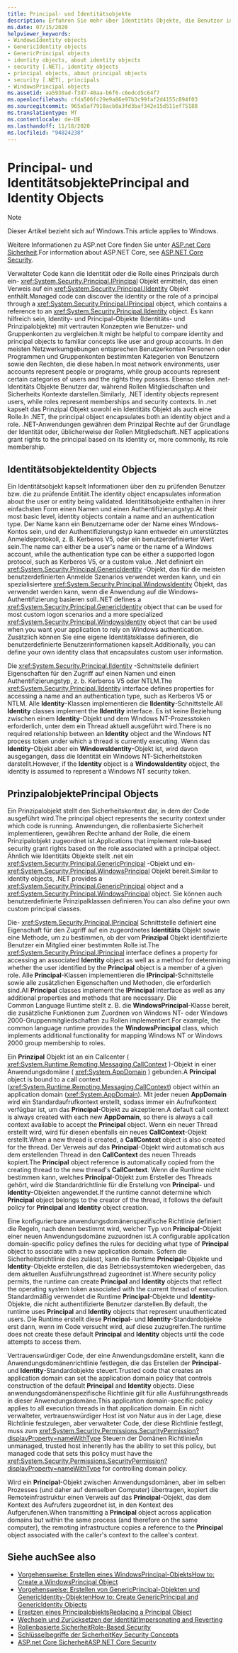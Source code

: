 ```yaml
---
title: Principal- und Identitätsobjekte
description: Erfahren Sie mehr über Identitäts Objekte, die Benutzer in .net darstellen. Lesen Sie auch Informationen zu Prinzipal Objekten, die sowohl ein Identitäts Objekt & eine Rolle Kapseln.
ms.date: 07/15/2020
helpviewer_keywords:
- WindowsIdentity objects
- GenericIdentity objects
- GenericPrincipal objects
- identity objects, about identity objects
- security [.NET], identity objects
- principal objects, about principal objects
- security [.NET], principals
- WindowsPrincipal objects
ms.assetid: aa5930ad-f3d7-40aa-b6f6-c6edcd5c64f7
ms.openlocfilehash: cfda506fc29e9a86e97b3c99faf2d4155c894f03
ms.sourcegitcommit: 965a5af7918acb0a3fd3baf342e15d511ef75188
ms.translationtype: MT
ms.contentlocale: de-DE
ms.lasthandoff: 11/18/2020
ms.locfileid: "94824238"
---
```

# <a name="principal-and-identity-objects"></a><span data-ttu-id="a1779-104">Principal- und Identitätsobjekte</span><span class="sxs-lookup"><span data-stu-id="a1779-104">Principal and Identity Objects</span></span>

> [!NOTE]
> <span data-ttu-id="a1779-105">Dieser Artikel bezieht sich auf Windows.</span><span class="sxs-lookup"><span data-stu-id="a1779-105">This article applies to Windows.</span></span>
>
> <span data-ttu-id="a1779-106">Weitere Informationen zu ASP.net Core finden Sie unter [ASP.net Core Sicherheit](/aspnet/core/security/).</span><span class="sxs-lookup"><span data-stu-id="a1779-106">For information about ASP.NET Core, see [ASP.NET Core Security](/aspnet/core/security/).</span></span>

<span data-ttu-id="a1779-107">Verwalteter Code kann die Identität oder die Rolle eines Prinzipals durch ein- <xref:System.Security.Principal.IPrincipal> Objekt ermitteln, das einen Verweis auf ein <xref:System.Security.Principal.IIdentity> Objekt enthält.</span><span class="sxs-lookup"><span data-stu-id="a1779-107">Managed code can discover the identity or the role of a principal through a <xref:System.Security.Principal.IPrincipal> object, which contains a reference to an <xref:System.Security.Principal.IIdentity> object.</span></span> <span data-ttu-id="a1779-108">Es kann hilfreich sein, Identity- und Principal-Objekte (Identitäts- und Prinzipalobjekte) mit vertrauten Konzepten wie Benutzer- und Gruppenkonten zu vergleichen.</span><span class="sxs-lookup"><span data-stu-id="a1779-108">It might be helpful to compare identity and principal objects to familiar concepts like user and group accounts.</span></span> <span data-ttu-id="a1779-109">In den meisten Netzwerkumgebungen entsprechen Benutzerkonten Personen oder Programmen und Gruppenkonten bestimmten Kategorien von Benutzern sowie den Rechten, die diese haben.</span><span class="sxs-lookup"><span data-stu-id="a1779-109">In most network environments, user accounts represent people or programs, while group accounts represent certain categories of users and the rights they possess.</span></span> <span data-ttu-id="a1779-110">Ebenso stellen .net-Identitäts Objekte Benutzer dar, während Rollen Mitgliedschaften und Sicherheits Kontexte darstellen.</span><span class="sxs-lookup"><span data-stu-id="a1779-110">Similarly, .NET identity objects represent users, while roles represent memberships and security contexts.</span></span> <span data-ttu-id="a1779-111">In .net kapselt das Prinzipal Objekt sowohl ein Identitäts Objekt als auch eine Rolle.</span><span class="sxs-lookup"><span data-stu-id="a1779-111">In .NET, the principal object encapsulates both an identity object and a role.</span></span> <span data-ttu-id="a1779-112">.NET-Anwendungen gewähren dem Prinzipal Rechte auf der Grundlage der Identität oder, üblicherweise der Rollen Mitgliedschaft.</span><span class="sxs-lookup"><span data-stu-id="a1779-112">.NET applications grant rights to the principal based on its identity or, more commonly, its role membership.</span></span>  
  
## <a name="identity-objects"></a><span data-ttu-id="a1779-113">Identitätsobjekte</span><span class="sxs-lookup"><span data-stu-id="a1779-113">Identity Objects</span></span>

<span data-ttu-id="a1779-114">Ein Identitätsobjekt kapselt Informationen über den zu prüfenden Benutzer bzw. die zu prüfende Entität.</span><span class="sxs-lookup"><span data-stu-id="a1779-114">The identity object encapsulates information about the user or entity being validated.</span></span> <span data-ttu-id="a1779-115">Identitätsobjekte enthalten in ihrer einfachsten Form einen Namen und einen Authentifizierungstyp.</span><span class="sxs-lookup"><span data-stu-id="a1779-115">At their most basic level, identity objects contain a name and an authentication type.</span></span> <span data-ttu-id="a1779-116">Der Name kann ein Benutzername oder der Name eines Windows-Kontos sein, und der Authentifizierungstyp kann entweder ein unterstütztes Anmeldeprotokoll, z. B. Kerberos V5, oder ein benutzerdefinierter Wert sein.</span><span class="sxs-lookup"><span data-stu-id="a1779-116">The name can either be a user's name or the name of a Windows account, while the authentication type can be either a supported logon protocol, such as Kerberos V5, or a custom value.</span></span> <span data-ttu-id="a1779-117">.Net definiert ein <xref:System.Security.Principal.GenericIdentity> -Objekt, das für die meisten benutzerdefinierten Anmelde Szenarios verwendet werden kann, und ein spezialisiertere <xref:System.Security.Principal.WindowsIdentity> Objekt, das verwendet werden kann, wenn die Anwendung auf die Windows-Authentifizierung basieren soll.</span><span class="sxs-lookup"><span data-stu-id="a1779-117">.NET defines a <xref:System.Security.Principal.GenericIdentity> object that can be used for most custom logon scenarios and a more specialized <xref:System.Security.Principal.WindowsIdentity> object that can be used when you want your application to rely on Windows authentication.</span></span> <span data-ttu-id="a1779-118">Zusätzlich können Sie eine eigene Identitätsklasse definieren, die benutzerdefinierte Benutzerinformationen kapselt.</span><span class="sxs-lookup"><span data-stu-id="a1779-118">Additionally, you can define your own identity class that encapsulates custom user information.</span></span>  
  
<span data-ttu-id="a1779-119">Die <xref:System.Security.Principal.IIdentity> -Schnittstelle definiert Eigenschaften für den Zugriff auf einen Namen und einen Authentifizierungstyp, z. b. Kerberos V5 oder NTLM.</span><span class="sxs-lookup"><span data-stu-id="a1779-119">The <xref:System.Security.Principal.IIdentity> interface defines properties for accessing a name and an authentication type, such as Kerberos V5 or NTLM.</span></span> <span data-ttu-id="a1779-120">Alle **Identity**-Klassen implementieren die **IIdentity**-Schnittstelle.</span><span class="sxs-lookup"><span data-stu-id="a1779-120">All **Identity** classes implement the **IIdentity** interface.</span></span> <span data-ttu-id="a1779-121">Es ist keine Beziehung zwischen einem **Identity**-Objekt und dem Windows NT-Prozesstoken erforderlich, unter dem ein Thread aktuell ausgeführt wird.</span><span class="sxs-lookup"><span data-stu-id="a1779-121">There is no required relationship between an **Identity** object and the Windows NT process token under which a thread is currently executing.</span></span> <span data-ttu-id="a1779-122">Wenn das **Identity**-Objekt aber ein **WindowsIdentity**-Objekt ist, wird davon ausgegangen, dass die Identität ein Windows NT-Sicherheitstoken darstellt.</span><span class="sxs-lookup"><span data-stu-id="a1779-122">However, if the **Identity** object is a **WindowsIdentity** object, the identity is assumed to represent a Windows NT security token.</span></span>  
  
## <a name="principal-objects"></a><span data-ttu-id="a1779-123">Prinzipalobjekte</span><span class="sxs-lookup"><span data-stu-id="a1779-123">Principal Objects</span></span>

<span data-ttu-id="a1779-124">Ein Prinzipalobjekt stellt den Sicherheitskontext dar, in dem der Code ausgeführt wird.</span><span class="sxs-lookup"><span data-stu-id="a1779-124">The principal object represents the security context under which code is running.</span></span> <span data-ttu-id="a1779-125">Anwendungen, die rollenbasierte Sicherheit implementieren, gewähren Rechte anhand der Rolle, die einem Prinzipalobjekt zugeordnet ist.</span><span class="sxs-lookup"><span data-stu-id="a1779-125">Applications that implement role-based security grant rights based on the role associated with a principal object.</span></span> <span data-ttu-id="a1779-126">Ähnlich wie Identitäts Objekte stellt .net ein <xref:System.Security.Principal.GenericPrincipal> -Objekt und ein- <xref:System.Security.Principal.WindowsPrincipal> Objekt bereit.</span><span class="sxs-lookup"><span data-stu-id="a1779-126">Similar to identity objects, .NET provides a <xref:System.Security.Principal.GenericPrincipal> object and a <xref:System.Security.Principal.WindowsPrincipal> object.</span></span> <span data-ttu-id="a1779-127">Sie können auch benutzerdefinierte Prinzipalklassen definieren.</span><span class="sxs-lookup"><span data-stu-id="a1779-127">You can also define your own custom principal classes.</span></span>  
  
<span data-ttu-id="a1779-128">Die- <xref:System.Security.Principal.IPrincipal> Schnittstelle definiert eine Eigenschaft für den Zugriff auf ein zugeordnetes **Identitäts** Objekt sowie eine Methode, um zu bestimmen, ob der vom **Prinzipal** Objekt identifizierte Benutzer ein Mitglied einer bestimmten Rolle ist.</span><span class="sxs-lookup"><span data-stu-id="a1779-128">The <xref:System.Security.Principal.IPrincipal> interface defines a property for accessing an associated **Identity** object as well as a method for determining whether the user identified by the **Principal** object is a member of a given role.</span></span> <span data-ttu-id="a1779-129">Alle **Principal**-Klassen implementieren die **IPrincipal**-Schnittstelle sowie alle zusätzlichen Eigenschaften und Methoden, die erforderlich sind.</span><span class="sxs-lookup"><span data-stu-id="a1779-129">All **Principal** classes implement the **IPrincipal** interface as well as any additional properties and methods that are necessary.</span></span> <span data-ttu-id="a1779-130">Die Common Language Runtime stellt z. B. die **WindowsPrincipal**-Klasse bereit, die zusätzliche Funktionen zum Zuordnen von Windows NT- oder Windows 2000-Gruppenmitgliedschaften zu Rollen implementiert.</span><span class="sxs-lookup"><span data-stu-id="a1779-130">For example, the common language runtime provides the **WindowsPrincipal** class, which implements additional functionality for mapping Windows NT or Windows 2000 group membership to roles.</span></span>  
  
<span data-ttu-id="a1779-131">Ein **Prinzipal** Objekt ist an ein Callcenter ( <xref:System.Runtime.Remoting.Messaging.CallContext> )-Objekt in einer Anwendungsdomäne ( <xref:System.AppDomain> ) gebunden.</span><span class="sxs-lookup"><span data-stu-id="a1779-131">A **Principal** object is bound to a call context (<xref:System.Runtime.Remoting.Messaging.CallContext>) object within an application domain (<xref:System.AppDomain>).</span></span> <span data-ttu-id="a1779-132">Mit jeder neuen **AppDomain** wird ein Standardaufrufkontext erstellt, sodass immer ein Aufrufkontext verfügbar ist, um das **Principal**-Objekt zu akzeptieren.</span><span class="sxs-lookup"><span data-stu-id="a1779-132">A default call context is always created with each new **AppDomain**, so there is always a call context available to accept the **Principal** object.</span></span> <span data-ttu-id="a1779-133">Wenn ein neuer Thread erstellt wird, wird für diesen ebenfalls ein neues **CallContext**-Objekt erstellt.</span><span class="sxs-lookup"><span data-stu-id="a1779-133">When a new thread is created, a **CallContext** object is also created for the thread.</span></span> <span data-ttu-id="a1779-134">Der Verweis auf das **Principal**-Objekt wird automatisch aus dem erstellenden Thread in den **CallContext** des neuen Threads kopiert.</span><span class="sxs-lookup"><span data-stu-id="a1779-134">The **Principal** object reference is automatically copied from the creating thread to the new thread's **CallContext**.</span></span> <span data-ttu-id="a1779-135">Wenn die Runtime nicht bestimmen kann, welches **Principal**-Objekt zum Ersteller des Threads gehört, wird die Standardrichtlinie für die Erstellung von **Principal**- und **Identity**-Objekten angewendet.</span><span class="sxs-lookup"><span data-stu-id="a1779-135">If the runtime cannot determine which **Principal** object belongs to the creator of the thread, it follows the default policy for **Principal** and **Identity** object creation.</span></span>  
  
<span data-ttu-id="a1779-136">Eine konfigurierbare anwendungsdomänenspezifische Richtlinie definiert die Regeln, nach denen bestimmt wird, welcher Typ von **Principal**-Objekt einer neuen Anwendungsdomäne zuzuordnen ist.</span><span class="sxs-lookup"><span data-stu-id="a1779-136">A configurable application domain-specific policy defines the rules for deciding what type of **Principal** object to associate with a new application domain.</span></span> <span data-ttu-id="a1779-137">Sofern die Sicherheitsrichtlinie dies zulässt, kann die Runtime **Principal**-Objekte und **Identity**-Objekte erstellen, die das Betriebssystemtoken wiedergeben, das dem aktuellen Ausführungsthread zugeordnet ist.</span><span class="sxs-lookup"><span data-stu-id="a1779-137">Where security policy permits, the runtime can create **Principal** and **Identity** objects that reflect the operating system token associated with the current thread of execution.</span></span> <span data-ttu-id="a1779-138">Standardmäßig verwendet die Runtime **Principal**-Objekte und **Identity**-Objekte, die nicht authentifizierte Benutzer darstellen.</span><span class="sxs-lookup"><span data-stu-id="a1779-138">By default, the runtime uses **Principal** and **Identity** objects that represent unauthenticated users.</span></span> <span data-ttu-id="a1779-139">Die Runtime erstellt diese **Principal**- und **Identity**-Standardobjekte erst dann, wenn im Code versucht wird, auf diese zuzugreifen.</span><span class="sxs-lookup"><span data-stu-id="a1779-139">The runtime does not create these default **Principal** and **Identity** objects until the code attempts to access them.</span></span>  
  
<span data-ttu-id="a1779-140">Vertrauenswürdiger Code, der eine Anwendungsdomäne erstellt, kann die Anwendungsdomänenrichtlinie festlegen, die das Erstellen der **Principal**- und **Identity**-Standardobjekte steuert.</span><span class="sxs-lookup"><span data-stu-id="a1779-140">Trusted code that creates an application domain can set the application domain policy that controls construction of the default **Principal** and **Identity** objects.</span></span> <span data-ttu-id="a1779-141">Diese anwendungsdomänenspezifische Richtlinie gilt für alle Ausführungsthreads in dieser Anwendungsdomäne.</span><span class="sxs-lookup"><span data-stu-id="a1779-141">This application domain-specific policy applies to all execution threads in that application domain.</span></span> <span data-ttu-id="a1779-142">Ein nicht verwalteter, vertrauenswürdiger Host ist von Natur aus in der Lage, diese Richtlinie festzulegen, aber verwalteter Code, der diese Richtlinie festlegt, muss zum <xref:System.Security.Permissions.SecurityPermission?displayProperty=nameWithType> Steuern der Domänen Richtlinie</span><span class="sxs-lookup"><span data-stu-id="a1779-142">An unmanaged, trusted host inherently has the ability to set this policy, but managed code that sets this policy must have the <xref:System.Security.Permissions.SecurityPermission?displayProperty=nameWithType> for controlling domain policy.</span></span>  
  
<span data-ttu-id="a1779-143">Wird ein **Principal**-Objekt zwischen Anwendungsdomänen, aber im selben Prozesses (und daher auf demselben Computer) übertragen, kopiert die Remoteinfrastruktur einen Verweis auf das **Principal**-Objekt, das dem Kontext des Aufrufers zugeordnet ist, in den Kontext des Aufgerufenen.</span><span class="sxs-lookup"><span data-stu-id="a1779-143">When transmitting a **Principal** object across application domains but within the same process (and therefore on the same computer), the remoting infrastructure copies a reference to the **Principal** object associated with the caller's context to the callee's context.</span></span>  
  
## <a name="see-also"></a><span data-ttu-id="a1779-144">Siehe auch</span><span class="sxs-lookup"><span data-stu-id="a1779-144">See also</span></span>

- [<span data-ttu-id="a1779-145">Vorgehensweise: Erstellen eines WindowsPrincipal-Objekts</span><span class="sxs-lookup"><span data-stu-id="a1779-145">How to: Create a WindowsPrincipal Object</span></span>](how-to-create-a-windowsprincipal-object.md)
- [<span data-ttu-id="a1779-146">Vorgehensweise: Erstellen von GenericPrincipal-Objekten und GenericIdentity-Objekten</span><span class="sxs-lookup"><span data-stu-id="a1779-146">How to: Create GenericPrincipal and GenericIdentity Objects</span></span>](how-to-create-genericprincipal-and-genericidentity-objects.md)
- [<span data-ttu-id="a1779-147">Ersetzen eines Principalobjekts</span><span class="sxs-lookup"><span data-stu-id="a1779-147">Replacing a Principal Object</span></span>](replacing-a-principal-object.md)
- [<span data-ttu-id="a1779-148">Wechseln und Zurücksetzen der Identität</span><span class="sxs-lookup"><span data-stu-id="a1779-148">Impersonating and Reverting</span></span>](impersonating-and-reverting.md)
- [<span data-ttu-id="a1779-149">Rollenbasierte Sicherheit</span><span class="sxs-lookup"><span data-stu-id="a1779-149">Role-Based Security</span></span>](role-based-security.md)
- [<span data-ttu-id="a1779-150">Schlüsselbegriffe der Sicherheit</span><span class="sxs-lookup"><span data-stu-id="a1779-150">Key Security Concepts</span></span>](key-security-concepts.md)
- [<span data-ttu-id="a1779-151">ASP.net Core Sicherheit</span><span class="sxs-lookup"><span data-stu-id="a1779-151">ASP.NET Core Security</span></span>](/aspnet/core/security/)
